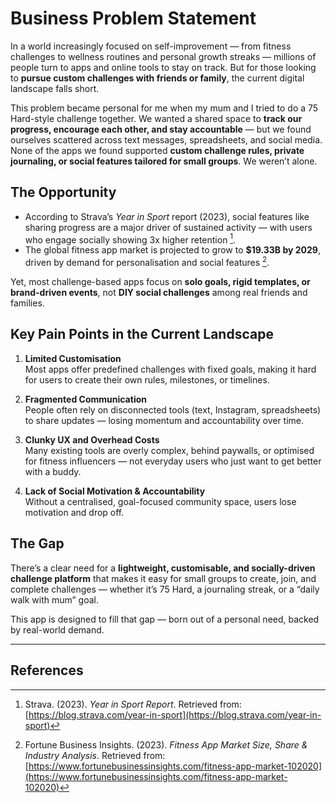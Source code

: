 # Business Problem Statement

In a world increasingly focused on self-improvement — from fitness challenges to wellness routines and personal growth streaks — millions of people turn to apps and online tools to stay on track. But for those looking to **pursue custom challenges with friends or family**, the current digital landscape falls short.

This problem became personal for me when my mum and I tried to do a 75 Hard-style challenge together. We wanted a shared space to **track our progress, encourage each other, and stay accountable** — but we found ourselves scattered across text messages, spreadsheets, and social media. None of the apps we found supported **custom challenge rules, private journaling, or social features tailored for small groups**. We weren’t alone.

## The Opportunity

- According to Strava’s *Year in Sport* report (2023), social features like sharing progress are a major driver of sustained activity — with users who engage socially showing 3x higher retention [^1].
- The global fitness app market is projected to grow to **$19.33B by 2029**, driven by demand for personalisation and social features [^2].

Yet, most challenge-based apps focus on **solo goals, rigid templates, or brand-driven events**, not **DIY social challenges** among real friends and families.

## Key Pain Points in the Current Landscape

1. **Limited Customisation**  
   Most apps offer predefined challenges with fixed goals, making it hard for users to create their own rules, milestones, or timelines.

2. **Fragmented Communication**  
   People often rely on disconnected tools (text, Instagram, spreadsheets) to share updates — losing momentum and accountability over time.

3. **Clunky UX and Overhead Costs**  
   Many existing tools are overly complex, behind paywalls, or optimised for fitness influencers — not everyday users who just want to get better with a buddy.

4. **Lack of Social Motivation & Accountability**  
   Without a centralised, goal-focused community space, users lose motivation and drop off.

## The Gap

There’s a clear need for a **lightweight, customisable, and socially-driven challenge platform** that makes it easy for small groups to create, join, and complete challenges — whether it’s 75 Hard, a journaling streak, or a “daily walk with mum” goal.

This app is designed to fill that gap — born out of a personal need, backed by real-world demand.

---

## References

[^1]: Strava. (2023). *Year in Sport Report*. Retrieved from: [https://blog.strava.com/year-in-sport](https://blog.strava.com/year-in-sport)  
[^2]: Fortune Business Insights. (2023). *Fitness App Market Size, Share & Industry Analysis*. Retrieved from: [https://www.fortunebusinessinsights.com/fitness-app-market-102020](https://www.fortunebusinessinsights.com/fitness-app-market-102020)
